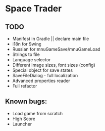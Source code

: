# Space Trader

## TODO

* Manifest in Gradle || declare main file
* i18n for Swing
* Russian for mnuGameSave/mnuGameLoad
* Strings to file
* Language selector
* Different image sizes, font sizes (config)
* Special object for save states
* SaveFileDialog - full localization
* Advanced properties reader
* Full refactor

## Known bugs:

* Load game from scratch
* High Score
* Launcher
